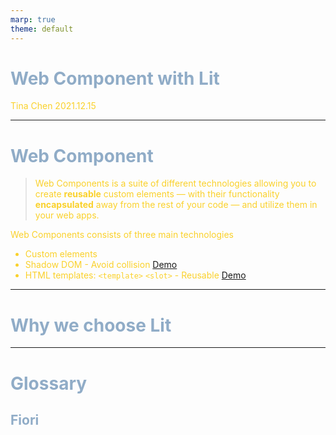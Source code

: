 ```yaml
---
marp: true
theme: default
---
```


<style>
section {
  background: #343752;
}

h1, h2, h3 {
  color: #90ACC7;
}

text,
p,
li {
  color: #FAD12B;
}
</style>

# Web Component with Lit

Tina Chen
2021.12.15

---

# Web Component

> Web Components is a suite of different technologies allowing you to create **reusable** custom elements — with their functionality **encapsulated** away from the rest of your code — and utilize them in your web apps.

Web Components consists of three main technologies

- Custom elements
- Shadow DOM - Avoid collision [Demo](https://codepen.io/tinac/pen/LYzVBzG)
- HTML templates: `<template>` `<slot>` - Reusable [Demo](https://codepen.io/tinac/pen/YzrXjEN)

---

# Why we choose Lit

---

# Glossary

## Fiori
